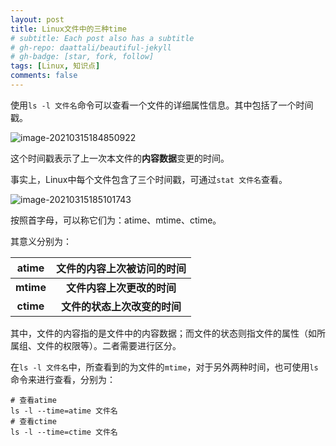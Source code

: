 ```yaml
---
layout: post
title: Linux文件中的三种time
# subtitle: Each post also has a subtitle
# gh-repo: daattali/beautiful-jekyll
# gh-badge: [star, fork, follow]
tags: [Linux, 知识点]
comments: false
---
```


使用`ls -l 文件名`命令可以查看一个文件的详细属性信息。其中包括了一个时间戳。

![image-20210315184850922](https://gitee.com/liang_qi/bolg-image/raw/master/img/image-20210315184850922.png)

这个时间戳表示了上一次本文件的**内容数据**变更的时间。

事实上，Linux中每个文件包含了三个时间戳，可通过`stat 文件名`查看。

![image-20210315185101743](https://gitee.com/liang_qi/bolg-image/raw/master/img/image-20210315185101743.png)

按照首字母，可以称它们为：atime、mtime、ctime。

其意义分别为：

|   atime   |  文件的内容上次被访问的时间  |
| :-------: | :--------------------------: |
| **mtime** |  **文件内容上次更改的时间**  |
| **ctime** | **文件的状态上次改变的时间** |

其中，文件的内容指的是文件中的内容数据；而文件的状态则指文件的属性（如所属组、文件的权限等）。二者需要进行区分。

在`ls -l 文件名`中，所查看到的为文件的`mtime`，对于另外两种时间，也可使用`ls`命令来进行查看，分别为：

```shell
# 查看atime
ls -l --time=atime 文件名
# 查看ctime
ls -l --time=ctime 文件名
```

